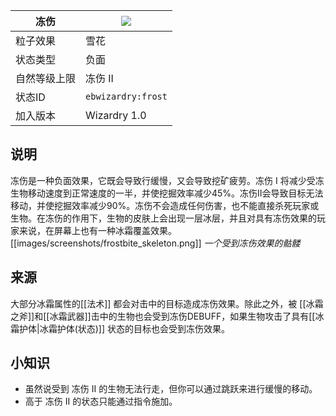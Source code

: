 | 冻伤 | ![](https://github.com/Electroblob77/Wizardry/blob/1.12.2/src/main/resources/assets/ebwizardry/textures/gui/potion_icon_frost.png) |
| --- | --- |
| 粒子效果 | 雪花 |
| 状态类型 | 负面 |
| 自然等级上限 | 冻伤 II |
| 状态ID | `ebwizardry:frost` |
| 加入版本 | Wizardry 1.0 |

## 说明
冻伤是一种负面效果，它既会导致行缓慢，又会导致挖矿疲劳。冻伤 I 将减少受冻生物移动速度到正常速度的一半，并使挖掘效率减少45%。冻伤II会导致目标无法移动，并使挖掘效率减少90%。冻伤不会造成任何伤害，也不能直接杀死玩家或生物。在冻伤的作用下，生物的皮肤上会出现一层冰层，并且对具有冻伤效果的玩家来说，在屏幕上也有一种冰霜覆盖效果。
[[images/screenshots/frostbite_skeleton.png]]
_一个受到冻伤效果的骷髅_

## 来源
大部分冰霜属性的[[法术]] 都会对击中的目标造成冻伤效果。除此之外，被 [[冰霜之斧]]和[[冰霜武器]]击中的生物也会受到冻伤DEBUFF，如果生物攻击了具有[[冰霜护体|冰霜护体(状态)]] 状态的目标也会受到冻伤效果。

## 小知识
- 虽然说受到 冻伤 II 的生物无法行走，但你可以通过跳跃来进行缓慢的移动。
- 高于 冻伤 II 的状态只能通过指令施加。
